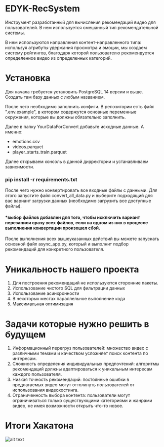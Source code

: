 
# EDYK-RecSystem

Инструмент разработанный для вычисления рекомендаций видео для пользователей. В нем используется смешанный тип рекомендательной системы.

В нем используются направления контент-направленного типа:
используя атрибуты удержания просмотра и эмоции, мы создаем систему рейтингов, благодаря которой пользователю рекомендуется определенное видео из определенных категорий.

# Установка
Для начала требуется установить PostgreSQL 14 версии и выше. 
Создать там базу данных c любым названием.

После чего необходимо заполнить конфиги.
В репозитории есть файл ".env.example", в котором содержутся основные переменные окружения, которые вы должны обязательно заполнить. 

Далее в папку YourDataForConvert добавьте исходные данные. 
А именно:
- emotions.csv
- videos.parquet
- player_starts_train.parquet

Далее открываем консоль в данной дирректории и устанавливаем зависимости. 

### pip install -r requirements.txt

После чего нужно конвертировать все входные файлы с данными.
Для этого запустите файл convert_all_data.py и выберите подходящий для вас вариант загрузки данных (необходимо загрузить все доступные файлы).

#### *выбор файлов добавлен для того, чтобы исключить вариант перезаписи сразу всех файлов, если на одном из них в процессе выполнения конвертации произошел сбой. 

После выполнения всех вышеуказанных действий вы можете запускать основной файл async_app.py, который и выполнит подбор рекомендаций для конкретного пользователя.

# Уникальность нашего проекта
1. Для построения рекомендаций не используются сторонние пакеты.
2. Использование чистого SQL  для фильтрации данных
3. Использование асинхронности
4. В некоторых местах параллельное выполнение кода
5. Максимальная оптимизация


# Задачи которые нужно решить в будущем
1. Информационный перегруз пользователей: множество видео с различными темами и качеством усложняет поиск контента по интересам.
2. Сложность определения индивидуальных предпочтений: алгоритмы рекомендаций должны адаптироваться к уникальным интересам каждого пользователя.
3. Низкая точность рекомендаций: постоянные ошибки в предлагаемых видео могут оттолкнуть пользователей от использования видеохостинга.
4. Ограниченность выбора контента: пользователи могут ограничиваться только существующими категориями и жанрами видео, не имея возможности открыть что-то новое.

# Итоги Хакатона
![alt text](http://url/to/img.png)
